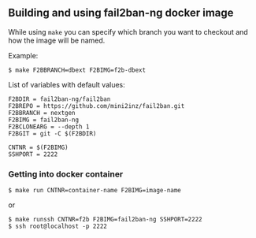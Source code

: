 
## Building and using fail2ban-ng docker image

While using `make` you can specify which branch you want to checkout and how the image will be named.

Example:
```
$ make F2BBRANCH=dbext F2BIMG=f2b-dbext
```


List of variables with default values:
```
F2BDIR = fail2ban-ng/fail2ban
F2BREPO = https://github.com/mini2inz/fail2ban.git
F2BBRANCH = nextgen
F2BIMG = fail2ban-ng
F2BCLONEARG = --depth 1
F2BGIT = git -C $(F2BDIR)

CNTNR = $(F2BIMG) 
SSHPORT = 2222
```

### Getting into docker container

```
$ make run CNTNR=container-name F2BIMG=image-name
```
or
```
$ make runssh CNTNR=f2b F2BIMG=fail2ban-ng SSHPORT=2222
$ ssh root@localhost -p 2222
```

